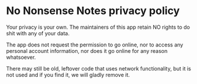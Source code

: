 # No Nonsense Notes privacy policy

Your privacy is your own.
The maintainers of this app retain NO rights to do shit with any of your data.

The app does not request the permission to go online,
nor to access any personal account information,
nor does it go online for any reason whatsoever.

There may still be old, leftover code that uses network functionality,
but it is not used and if you find it, we will gladly remove it.

